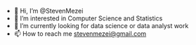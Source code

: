 - 👋 Hi, I’m @StevenMezei
- 👀 I’m interested in Computer Science and Statistics
- 🌱 I’m currently looking for data science or data analyst work
- 📫 How to reach me stevenmezei@gmail.com

<!---
StevenMezei/StevenMezei is a ✨ special ✨ repository because its `README.md` (this file) appears on your GitHub profile.
You can click the Preview link to take a look at your changes.
--->

